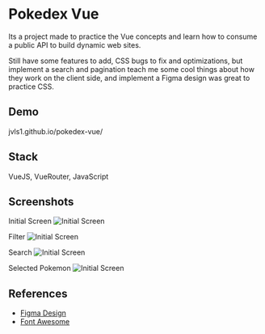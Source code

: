 
# Pokedex Vue

Its a project made to practice the Vue concepts and learn how to consume a public API 
to build dynamic web sites.

Still have some features to add, CSS bugs to fix and optimizations, but implement 
a search and pagination teach me some cool things about how they work on the 
client side, and implement a Figma design was great to practice CSS.

## Demo

jvls1.github.io/pokedex-vue/


## Stack

VueJS, VueRouter, JavaScript


## Screenshots

Initial Screen
![Initial Screen](https://via.placeholder.com/468x300?text=App+Screenshot+Here)

Filter
![Initial Screen](https://via.placeholder.com/468x300?text=App+Screenshot+Here)

Search
![Initial Screen](https://via.placeholder.com/468x300?text=App+Screenshot+Here)

Selected Pokemon
![Initial Screen](https://via.placeholder.com/468x300?text=App+Screenshot+Here)


## References

 - [Figma Design](https://www.figma.com/community/file/979132880663340794)
 - [Font Awesome](https://fontawesome.com)
